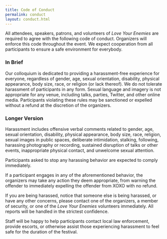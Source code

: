 ```yaml
---
title: Code of Conduct
permalink: conduct
layout: conduct.html
---
```


All attendees, speakers, patrons, and volunteers of _Love Your Enemies_ are required to agree with the following code of conduct. Organizers will enforce this code throughout the event. We expect cooperation from all participants to ensure a safe environment for everybody.

### In Brief

Our colloquium is dedicated to providing a harassment-free experience for everyone, regardless of gender, age, sexual orientation, disability, physical appearance, body size, race, or religion (or lack thereof). We do not tolerate harassment of participants in any form. Sexual language and imagery is not appropriate for any venue, including talks, parties, Twitter, and other online media. Participants violating these rules may be sanctioned or expelled without a refund at the discretion of the organizers.

### Longer Version

Harassment includes offensive verbal comments related to gender, age, sexual orientation, disability, physical appearance, body size, race, religion, sexual images in public spaces, deliberate intimidation, stalking, following, harassing photography or recording, sustained disruption of talks or other events, inappropriate physical contact, and unwelcome sexual attention.

Participants asked to stop any harassing behavior are expected to comply immediately.

If a participant engages in any of the aforementioned behavior, the organizers may take any action they deem appropriate, from warning the offender to immediately expelling the offender from XOXO with no refund.

If you are being harassed, notice that someone else is being harassed, or have any other concerns, please contact one of the organizers, a member of security, or one of the _Love Your Enemies_ volunteers immediately. All reports will be handled in the strictest confidence.

Staff will be happy to help participants contact local law enforcement, provide escorts, or otherwise assist those experiencing harassment to feel safe for the duration of the festival.
